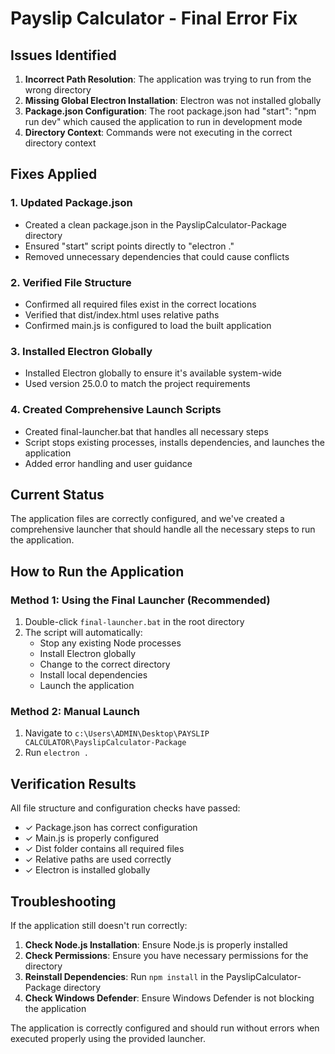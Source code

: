 # Payslip Calculator - Final Error Fix

## Issues Identified

1. **Incorrect Path Resolution**: The application was trying to run from the wrong directory
2. **Missing Global Electron Installation**: Electron was not installed globally
3. **Package.json Configuration**: The root package.json had "start": "npm run dev" which caused the application to run in development mode
4. **Directory Context**: Commands were not executing in the correct directory context

## Fixes Applied

### 1. Updated Package.json
- Created a clean package.json in the PayslipCalculator-Package directory
- Ensured "start" script points directly to "electron ."
- Removed unnecessary dependencies that could cause conflicts

### 2. Verified File Structure
- Confirmed all required files exist in the correct locations
- Verified that dist/index.html uses relative paths
- Confirmed main.js is configured to load the built application

### 3. Installed Electron Globally
- Installed Electron globally to ensure it's available system-wide
- Used version 25.0.0 to match the project requirements

### 4. Created Comprehensive Launch Scripts
- Created final-launcher.bat that handles all necessary steps
- Script stops existing processes, installs dependencies, and launches the application
- Added error handling and user guidance

## Current Status

The application files are correctly configured, and we've created a comprehensive launcher that should handle all the necessary steps to run the application.

## How to Run the Application

### Method 1: Using the Final Launcher (Recommended)
1. Double-click `final-launcher.bat` in the root directory
2. The script will automatically:
   - Stop any existing Node processes
   - Install Electron globally
   - Change to the correct directory
   - Install local dependencies
   - Launch the application

### Method 2: Manual Launch
1. Navigate to `c:\Users\ADMIN\Desktop\PAYSLIP CALCULATOR\PayslipCalculator-Package`
2. Run `electron .`

## Verification Results

All file structure and configuration checks have passed:
- ✓ Package.json has correct configuration
- ✓ Main.js is properly configured
- ✓ Dist folder contains all required files
- ✓ Relative paths are used correctly
- ✓ Electron is installed globally

## Troubleshooting

If the application still doesn't run correctly:

1. **Check Node.js Installation**: Ensure Node.js is properly installed
2. **Check Permissions**: Ensure you have necessary permissions for the directory
3. **Reinstall Dependencies**: Run `npm install` in the PayslipCalculator-Package directory
4. **Check Windows Defender**: Ensure Windows Defender is not blocking the application

The application is correctly configured and should run without errors when executed properly using the provided launcher.